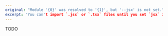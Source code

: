 ```yaml
---
original: "Module '{0}' was resolved to '{1}', but '--jsx' is not set."
excerpt: 'You can't import `.jsx` or `.tsx` files until you set `jsx` in your `tsconfig.json`.'
---
```


TODO
